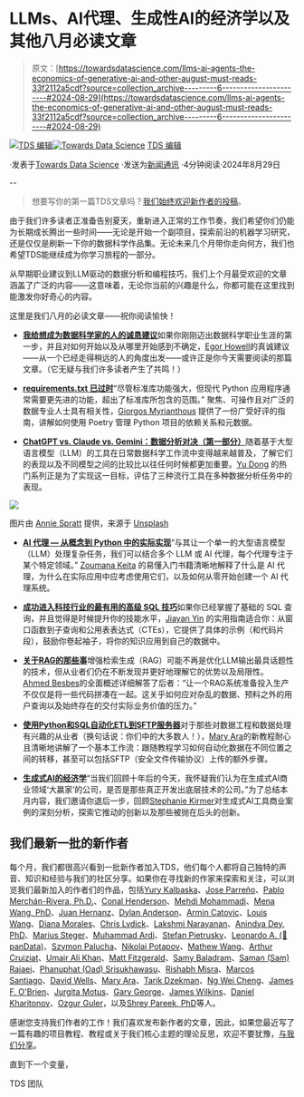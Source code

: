 # LLMs、AI代理、生成性AI的经济学以及其他八月必读文章

> 原文：[https://towardsdatascience.com/llms-ai-agents-the-economics-of-generative-ai-and-other-august-must-reads-33f2112a5cdf?source=collection_archive---------6-----------------------#2024-08-29](https://towardsdatascience.com/llms-ai-agents-the-economics-of-generative-ai-and-other-august-must-reads-33f2112a5cdf?source=collection_archive---------6-----------------------#2024-08-29)

[](https://towardsdatascience.medium.com/?source=post_page---byline--33f2112a5cdf--------------------------------)[![TDS 编辑](../Images/4b2d1beaf4f6dcf024ffa6535de3b794.png)](https://towardsdatascience.medium.com/?source=post_page---byline--33f2112a5cdf--------------------------------)[](https://towardsdatascience.com/?source=post_page---byline--33f2112a5cdf--------------------------------)[![Towards Data Science](../Images/a6ff2676ffcc0c7aad8aaf1d79379785.png)](https://towardsdatascience.com/?source=post_page---byline--33f2112a5cdf--------------------------------) [TDS 编辑](https://towardsdatascience.medium.com/?source=post_page---byline--33f2112a5cdf--------------------------------)

·发表于[Towards Data Science](https://towardsdatascience.com/?source=post_page---byline--33f2112a5cdf--------------------------------) ·发送为[新闻通讯](/newsletter?source=post_page---byline--33f2112a5cdf--------------------------------) ·4分钟阅读·2024年8月29日

--

> 想要写你的第一篇TDS文章吗？[我们始终欢迎新作者的投稿](http://bit.ly/write-for-tds)。

由于我们许多读者正准备告别夏天，重新进入正常的工作节奏，我们希望你们仍能为长期成长腾出一些时间——无论是开始一个副项目，探索前沿的机器学习研究，还是仅仅是刷新一下你的数据科学作品集。无论未来几个月带你走向何方，我们也希望TDS能继续成为你学习旅程的一部分。

从早期职业建议到LLM驱动的数据分析和编程技巧，我们上个月最受欢迎的文章涵盖了广泛的内容——这意味着，无论你当前的兴趣是什么，你都可能在这里找到能激发你好奇心的内容。

这里是我们八月的必读文章——祝你阅读愉快！

+   [**我给想成为数据科学家的人的诚恳建议**](/my-honest-advice-for-someone-who-wants-to-become-a-data-scientist-1ecc018fb0b2)如果你刚刚迈出数据科学职业生涯的第一步，并且对如何开始以及从哪里开始感到不确定，[Egor Howell](https://medium.com/u/1cac491223b2?source=post_page---user_mention--33f2112a5cdf--------------------------------)的真诚建议——从一个已经走得稍远的人的角度出发——或许正是你今天需要阅读的那篇文章。（它无疑与我们许多读者产生了共鸣！）

+   [**requirements.txt 已过时**](/ditch-requirements-use-poetry-00a936fe9b6d)“尽管标准库功能强大，但现代 Python 应用程序通常需要更先进的功能，超出了标准库所包含的范围。” 聚焦、可操作且对广泛的数据专业人士具有相关性，[Giorgos Myrianthous](https://medium.com/u/76c21e75463a?source=post_page---user_mention--33f2112a5cdf--------------------------------) 提供了一份广受好评的指南，讲解如何使用 Poetry 管理 Python 项目的依赖关系和元数据。

+   [**ChatGPT vs. Claude vs. Gemini：数据分析对决（第一部分）**](/chatgpt-vs-claude-vs-gemini-for-data-analysis-part-1-821086810318)随着基于大型语言模型（LLM）的工具在日常数据科学工作流中变得越来越普及，了解它们的表现以及不同模型之间的比较比以往任何时候都更加重要。[Yu Dong](https://medium.com/u/5462c48cfc57?source=post_page---user_mention--33f2112a5cdf--------------------------------) 的热门系列正是为了实现这一目标，评估了三种流行工具在多种数据分析任务中的表现。

![](../Images/9b6074d78e9c1c08a071172d854aeefd.png)

图片由 [Annie Spratt](https://unsplash.com/@anniespratt?utm_source=medium&utm_medium=referral) 提供，来源于 [Unsplash](https://unsplash.com/?utm_source=medium&utm_medium=referral)

+   [**AI 代理 — 从概念到 Python 中的实际实现**](/ai-agents-from-concepts-to-practical-implementation-in-python-fb26789b1560)“与其让一个单一的大型语言模型（LLM）处理复杂任务，我们可以结合多个 LLM 或 AI 代理，每个代理专注于某个特定领域。” [Zoumana Keita](https://medium.com/u/e6ae785a30d?source=post_page---user_mention--33f2112a5cdf--------------------------------) 的易懂入门书籍清晰地解释了什么是 AI 代理，为什么在实际应用中应考虑使用它们，以及如何从零开始创建一个 AI 代理系统。

+   [**成功进入科技行业的最有用的高级 SQL 技巧**](/the-most-useful-advanced-sql-techniques-to-succeed-in-the-tech-industry-0f0690e8386c)如果你已经掌握了基础的 SQL 查询，并且觉得是时候提升你的技能水平，[Jiayan Yin](https://medium.com/u/c60e52fd4379?source=post_page---user_mention--33f2112a5cdf--------------------------------) 的实用指南适合你：从窗口函数到子查询和公用表表达式（CTEs），它提供了具体的示例（和代码片段），鼓励你卷起袖子，将你的知识应用到自己的数据中。

+   [**关于RAG的那些事**](/what-nobody-tells-you-about-rags-b35f017e1570)增强检索生成（RAG）可能不再是优化LLM输出最具话题性的技术，但从业者们仍在不断发现并更好地理解它的优势以及局限性。[Ahmed Besbes](https://medium.com/u/adc8ea174c69?source=post_page---user_mention--33f2112a5cdf--------------------------------)的全面概述详细解答了后者：“让一个RAG系统准备投入生产不仅仅是将一些代码拼凑在一起。这关乎如何应对杂乱的数据、预料之外的用户查询以及始终存在的交付实际业务价值的压力。”

+   [**使用Python和SQL自动化ETL到SFTP服务器**](/automating-etl-to-sftp-server-using-python-and-sql-4e5c96e77937)对于那些对数据工程和数据处理有兴趣的从业者（换句话说：你们中的大多数人！），[Mary Ara](https://medium.com/u/41e7fd5de021?source=post_page---user_mention--33f2112a5cdf--------------------------------)的新教程耐心且清晰地讲解了一个基本工作流：跟随教程学习如何自动化数据在不同位置之间的转移，甚至可以包括SFTP（安全文件传输协议）上传的额外步骤。

+   [**生成式AI的经济学**](/economics-of-generative-ai-75f550288097)“当我们回顾十年后的今天，我怀疑我们认为在生成式AI商业领域‘大赢家’的公司，是否是那些真正开发出底层技术的公司。”为了总结本月内容，我们邀请你退后一步，回顾[Stephanie Kirmer](https://medium.com/u/a8dc77209ef3?source=post_page---user_mention--33f2112a5cdf--------------------------------)对生成式AI工具商业案例的深刻分析，探索它推动的创新以及那些被抛在后头的创新。

## 我们最新一批的新作者

每个月，我们都很高兴看到一批新作者加入TDS，他们每个人都将自己独特的声音、知识和经验与我们的社区分享。如果你在寻找新的作家来探索和关注，可以浏览我们最新加入的作者们的作品，包括[Yury Kalbaska](https://medium.com/u/5ad44d84f2a8?source=post_page---user_mention--33f2112a5cdf--------------------------------)、[Jose Parreño](https://medium.com/u/8572724a5d2c?source=post_page---user_mention--33f2112a5cdf--------------------------------)、[Pablo Merchán-Rivera, Ph.D.](https://medium.com/u/6e16c817c36f?source=post_page---user_mention--33f2112a5cdf--------------------------------)、[Conal Henderson](https://medium.com/u/b73a0367fb6e?source=post_page---user_mention--33f2112a5cdf--------------------------------)、[Mehdi Mohammadi](https://medium.com/u/6cb288a8057e?source=post_page---user_mention--33f2112a5cdf--------------------------------)、[Mena Wang, PhD](https://medium.com/u/2b42227db6a9?source=post_page---user_mention--33f2112a5cdf--------------------------------)、[Juan Hernanz](https://medium.com/u/cb291695afcf?source=post_page---user_mention--33f2112a5cdf--------------------------------)、[Dylan Anderson](https://medium.com/u/e0f73d4872fc?source=post_page---user_mention--33f2112a5cdf--------------------------------)、[Armin Catovic](https://medium.com/u/4f2a42b0e2b7?source=post_page---user_mention--33f2112a5cdf--------------------------------)、[Louis Wang](https://medium.com/u/baf04732adf2?source=post_page---user_mention--33f2112a5cdf--------------------------------)、[Diana Morales](https://medium.com/u/427154042caf?source=post_page---user_mention--33f2112a5cdf--------------------------------)、[Chris Lydick](https://medium.com/u/f54f3d82276b?source=post_page---user_mention--33f2112a5cdf--------------------------------)、[Lakshmi Narayanan](https://medium.com/u/c68610e86b8?source=post_page---user_mention--33f2112a5cdf--------------------------------)、[Anindya Dey, PhD](https://medium.com/u/6527aecbd3c5?source=post_page---user_mention--33f2112a5cdf--------------------------------)、[Marius Steger](https://medium.com/u/972b40c9c649?source=post_page---user_mention--33f2112a5cdf--------------------------------)、[Muhammad Ardi](https://medium.com/u/9801a58700ac?source=post_page---user_mention--33f2112a5cdf--------------------------------)、[Stefan Pietrusky](https://medium.com/u/700be654e078?source=post_page---user_mention--33f2112a5cdf--------------------------------)、[Leonardo A. (🐼 panData)](https://medium.com/u/1c040843e458?source=post_page---user_mention--33f2112a5cdf--------------------------------)、[Szymon Palucha](https://medium.com/u/d4bdb7784083?source=post_page---user_mention--33f2112a5cdf--------------------------------)、[Nikolai Potapov](https://medium.com/u/717707809c28?source=post_page---user_mention--33f2112a5cdf--------------------------------)、[Mathew Wang](https://medium.com/u/7149ba4e5630?source=post_page---user_mention--33f2112a5cdf--------------------------------)、[Arthur Cruiziat](https://medium.com/u/41fd87d622cd?source=post_page---user_mention--33f2112a5cdf--------------------------------)、[Umair Ali Khan](https://medium.com/u/5ab614522a5a?source=post_page---user_mention--33f2112a5cdf--------------------------------)、[Matt Fitzgerald](https://medium.com/u/83446d88d5c8?source=post_page---user_mention--33f2112a5cdf--------------------------------)、[Samy Baladram](https://medium.com/u/d60bec775fa6?source=post_page---user_mention--33f2112a5cdf--------------------------------)、[Saman (Sam) Rajaei](https://medium.com/u/32b9959588a2?source=post_page---user_mention--33f2112a5cdf--------------------------------)、[Phanuphat (Oad) Srisukhawasu](https://medium.com/u/81e73f5d1899?source=post_page---user_mention--33f2112a5cdf--------------------------------)、[Rishabh Misra](https://medium.com/u/590d430998c2?source=post_page---user_mention--33f2112a5cdf--------------------------------)、[Marcos Santiago](https://medium.com/u/4429c5700915?source=post_page---user_mention--33f2112a5cdf--------------------------------)、[David Wells](https://medium.com/u/1636482b3cd?source=post_page---user_mention--33f2112a5cdf--------------------------------)、[Mary Ara](https://medium.com/u/41e7fd5de021?source=post_page---user_mention--33f2112a5cdf--------------------------------)、[Tarik Dzekman](https://medium.com/u/752038078741?source=post_page---user_mention--33f2112a5cdf--------------------------------)、[Ng Wei Cheng](https://medium.com/u/8513221718ba?source=post_page---user_mention--33f2112a5cdf--------------------------------)、[James F. O'Brien](https://medium.com/u/2358c5815f10?source=post_page---user_mention--33f2112a5cdf--------------------------------)、[Jurgita Motus](https://medium.com/u/b0fde3c64d38?source=post_page---user_mention--33f2112a5cdf--------------------------------)、[Gary George](https://medium.com/u/aec34bae953d?source=post_page---user_mention--33f2112a5cdf--------------------------------)、[James Wilkins](https://medium.com/u/2828fc66c5aa?source=post_page---user_mention--33f2112a5cdf--------------------------------)、[Daniel Kharitonov](https://medium.com/u/9b558ce3d75b?source=post_page---user_mention--33f2112a5cdf--------------------------------)、[Ozgur Guler](https://medium.com/u/dc13b06bf69f?source=post_page---user_mention--33f2112a5cdf--------------------------------)，以及[Shrey Pareek, PhD](https://medium.com/u/a7ba04c5d021?source=post_page---user_mention--33f2112a5cdf--------------------------------)等人。

感谢您支持我们作者的工作！我们喜欢发布新作者的文章，因此，如果您最近写了一篇有趣的项目教程、教程或关于我们核心主题的理论反思，欢迎不要犹豫，[与我们分享](http://bit.ly/write-for-tds)。

直到下一个变量，

TDS 团队
